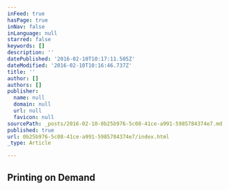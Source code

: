 ```yaml
---
inFeed: true
hasPage: true
inNav: false
inLanguage: null
starred: false
keywords: []
description: ''
datePublished: '2016-02-10T10:17:11.505Z'
dateModified: '2016-02-10T10:16:46.737Z'
title: ''
author: []
authors: []
publisher:
  name: null
  domain: null
  url: null
  favicon: null
sourcePath: _posts/2016-02-10-0b25b976-5c08-41ce-a991-5985784374e7.md
published: true
url: 0b25b976-5c08-41ce-a991-5985784374e7/index.html
_type: Article

---
```

## Printing on Demand